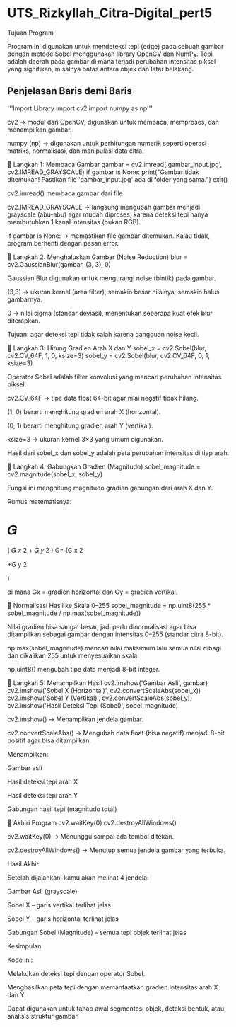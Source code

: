 # UTS_Rizkyllah_Citra-Digital_pert5

 Tujuan Program

Program ini digunakan untuk mendeteksi tepi (edge) pada sebuah gambar dengan metode Sobel menggunakan library OpenCV dan NumPy.
Tepi adalah daerah pada gambar di mana terjadi perubahan intensitas piksel yang signifikan, misalnya batas antara objek dan latar belakang.

 Penjelasan Baris demi Baris
---
'''Import Library
import cv2
import numpy as np'''


cv2 → modul dari OpenCV, digunakan untuk membaca, memproses, dan menampilkan gambar.

numpy (np) → digunakan untuk perhitungan numerik seperti operasi matriks, normalisasi, dan manipulasi data citra.

🔹 Langkah 1: Membaca Gambar
gambar = cv2.imread('gambar_input.jpg', cv2.IMREAD_GRAYSCALE)
if gambar is None:
    print("Gambar tidak ditemukan! Pastikan file 'gambar_input.jpg' ada di folder yang sama.")
    exit()


cv2.imread() membaca gambar dari file.

cv2.IMREAD_GRAYSCALE → langsung mengubah gambar menjadi grayscale (abu-abu) agar mudah diproses, karena deteksi tepi hanya membutuhkan 1 kanal intensitas (bukan RGB).

if gambar is None: → memastikan file gambar ditemukan. Kalau tidak, program berhenti dengan pesan error.

🔹 Langkah 2: Menghaluskan Gambar (Noise Reduction)
blur = cv2.GaussianBlur(gambar, (3, 3), 0)


Gaussian Blur digunakan untuk mengurangi noise (bintik) pada gambar.

(3,3) → ukuran kernel (area filter), semakin besar nilainya, semakin halus gambarnya.

0 → nilai sigma (standar deviasi), menentukan seberapa kuat efek blur diterapkan.

 Tujuan: agar deteksi tepi tidak salah karena gangguan noise kecil.

🔹 Langkah 3: Hitung Gradien Arah X dan Y
sobel_x = cv2.Sobel(blur, cv2.CV_64F, 1, 0, ksize=3)
sobel_y = cv2.Sobel(blur, cv2.CV_64F, 0, 1, ksize=3)


Operator Sobel adalah filter konvolusi yang mencari perubahan intensitas piksel.

cv2.CV_64F → tipe data float 64-bit agar nilai negatif tidak hilang.

(1, 0) berarti menghitung gradien arah X (horizontal).

(0, 1) berarti menghitung gradien arah Y (vertikal).

ksize=3 → ukuran kernel 3×3 yang umum digunakan.

Hasil dari sobel_x dan sobel_y adalah peta perubahan intensitas di tiap arah.

🔹 Langkah 4: Gabungkan Gradien (Magnitudo)
sobel_magnitude = cv2.magnitude(sobel_x, sobel_y)


Fungsi ini menghitung magnitudo gradien gabungan dari arah X dan Y.

Rumus matematisnya:

𝐺
=
(
𝐺
𝑥
2
+
𝐺
𝑦
2
)
G=
(G
x
2
	​

+G
y
2
	​

)
	​


di mana Gx = gradien horizontal dan Gy = gradien vertikal.

🔹 Normalisasi Hasil ke Skala 0–255
sobel_magnitude = np.uint8(255 * sobel_magnitude / np.max(sobel_magnitude))


Nilai gradien bisa sangat besar, jadi perlu dinormalisasi agar bisa ditampilkan sebagai gambar dengan intensitas 0–255 (standar citra 8-bit).

np.max(sobel_magnitude) mencari nilai maksimum lalu semua nilai dibagi dan dikalikan 255 untuk menyesuaikan skala.

np.uint8() mengubah tipe data menjadi 8-bit integer.

🔹 Langkah 5: Menampilkan Hasil
cv2.imshow('Gambar Asli', gambar)
cv2.imshow('Sobel X (Horizontal)', cv2.convertScaleAbs(sobel_x))
cv2.imshow('Sobel Y (Vertikal)', cv2.convertScaleAbs(sobel_y))
cv2.imshow('Hasil Deteksi Tepi (Sobel)', sobel_magnitude)


cv2.imshow() → Menampilkan jendela gambar.

cv2.convertScaleAbs() → Mengubah data float (bisa negatif) menjadi 8-bit positif agar bisa ditampilkan.

Menampilkan:

Gambar asli

Hasil deteksi tepi arah X

Hasil deteksi tepi arah Y

Gabungan hasil tepi (magnitudo total)

🔹 Akhiri Program
cv2.waitKey(0)
cv2.destroyAllWindows()


cv2.waitKey(0) → Menunggu sampai ada tombol ditekan.

cv2.destroyAllWindows() → Menutup semua jendela gambar yang terbuka.

 Hasil Akhir

Setelah dijalankan, kamu akan melihat 4 jendela:

Gambar Asli (grayscale)

Sobel X – garis vertikal terlihat jelas

Sobel Y – garis horizontal terlihat jelas

Gabungan Sobel (Magnitude) – semua tepi objek terlihat jelas

 Kesimpulan

Kode ini:

Melakukan deteksi tepi dengan operator Sobel.

Menghasilkan peta tepi dengan memanfaatkan gradien intensitas arah X dan Y.

Dapat digunakan untuk tahap awal segmentasi objek, deteksi bentuk, atau analisis struktur gambar.

